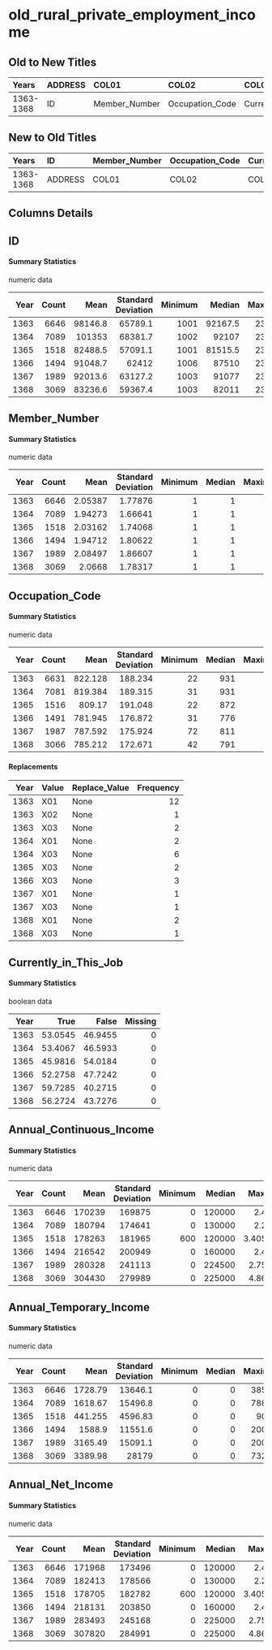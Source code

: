 # old_rural_private_employment_income

## Old to New Titles

| Years     | ADDRESS   | COL01         | COL02           | COL03                 | COL05                    | COL07                   | COL09             |
|:----------|:----------|:--------------|:----------------|:----------------------|:-------------------------|:------------------------|:------------------|
| 1363-1368 | ID        | Member_Number | Occupation_Code | Currently_in_This_Job | Annual_Continuous_Income | Annual_Temporary_Income | Annual_Net_Income |


## New to Old Titles

| Years     | ID      | Member_Number   | Occupation_Code   | Currently_in_This_Job   | Annual_Continuous_Income   | Annual_Temporary_Income   | Annual_Net_Income   |
|:----------|:--------|:----------------|:------------------|:------------------------|:---------------------------|:--------------------------|:--------------------|
| 1363-1368 | ADDRESS | COL01           | COL02             | COL03                   | COL05                      | COL07                     | COL09               |


## Columns Details

## ID

#### Summary Statistics

numeric data

|   Year |   Count |     Mean |   Standard Deviation |   Minimum |   Median |   Maximum |
|-------:|--------:|---------:|---------------------:|----------:|---------:|----------:|
|   1363 |    6646 |  98146.8 |              65789.1 |      1001 |  92167.5 |    234095 |
|   1364 |    7089 | 101353   |              68381.7 |      1002 |  92107   |    234171 |
|   1365 |    1518 |  82488.5 |              57091.1 |      1001 |  81515.5 |    234015 |
|   1366 |    1494 |  91048.7 |              62412   |      1006 |  87510   |    234042 |
|   1367 |    1989 |  92013.6 |              63127.2 |      1003 |  91077   |    234054 |
|   1368 |    3069 |  83236.6 |              59367.4 |      1003 |  82011   |    234054 |


## Member_Number

#### Summary Statistics

numeric data

|   Year |   Count |    Mean |   Standard Deviation |   Minimum |   Median |   Maximum |
|-------:|--------:|--------:|---------------------:|----------:|---------:|----------:|
|   1363 |    6646 | 2.05387 |              1.77876 |         1 |        1 |        18 |
|   1364 |    7089 | 1.94273 |              1.66641 |         1 |        1 |        16 |
|   1365 |    1518 | 2.03162 |              1.74068 |         1 |        1 |        12 |
|   1366 |    1494 | 1.94712 |              1.80622 |         1 |        1 |        18 |
|   1367 |    1989 | 2.08497 |              1.86607 |         1 |        1 |        17 |
|   1368 |    3069 | 2.0668  |              1.78317 |         1 |        1 |        24 |


## Occupation_Code

#### Summary Statistics

numeric data

|   Year |   Count |    Mean |   Standard Deviation |   Minimum |   Median |   Maximum |
|-------:|--------:|--------:|---------------------:|----------:|---------:|----------:|
|   1363 |    6631 | 822.128 |              188.234 |        22 |      931 |       999 |
|   1364 |    7081 | 819.384 |              189.315 |        31 |      931 |       999 |
|   1365 |    1516 | 809.17  |              191.048 |        22 |      872 |       999 |
|   1366 |    1491 | 781.945 |              176.872 |        31 |      776 |       999 |
|   1367 |    1987 | 787.592 |              175.924 |        72 |      811 |       999 |
|   1368 |    3066 | 785.212 |              172.671 |        42 |      791 |       999 |


#### Replacements

|   Year | Value   | Replace_Value   |   Frequency |
|-------:|:--------|:----------------|------------:|
|   1363 | X01     | None            |          12 |
|   1363 | X02     | None            |           1 |
|   1363 | X03     | None            |           2 |
|   1364 | X01     | None            |           2 |
|   1364 | X03     | None            |           6 |
|   1365 | X03     | None            |           2 |
|   1366 | X03     | None            |           3 |
|   1367 | X01     | None            |           1 |
|   1367 | X03     | None            |           1 |
|   1368 | X01     | None            |           2 |
|   1368 | X03     | None            |           1 |


## Currently_in_This_Job

#### Summary Statistics

boolean data

|   Year |    True |   False |   Missing |
|-------:|--------:|--------:|----------:|
|   1363 | 53.0545 | 46.9455 |         0 |
|   1364 | 53.4067 | 46.5933 |         0 |
|   1365 | 45.9816 | 54.0184 |         0 |
|   1366 | 52.2758 | 47.7242 |         0 |
|   1367 | 59.7285 | 40.2715 |         0 |
|   1368 | 56.2724 | 43.7276 |         0 |


## Annual_Continuous_Income

#### Summary Statistics

numeric data

|   Year |   Count |   Mean |   Standard Deviation |   Minimum |   Median |   Maximum |
|-------:|--------:|-------:|---------------------:|----------:|---------:|----------:|
|   1363 |    6646 | 170239 |               169875 |         0 |   120000 | 2.4e+06   |
|   1364 |    7089 | 180794 |               174641 |         0 |   130000 | 2.2e+06   |
|   1365 |    1518 | 178263 |               181965 |       600 |   120000 | 3.405e+06 |
|   1366 |    1494 | 216542 |               200949 |         0 |   160000 | 2.4e+06   |
|   1367 |    1989 | 280328 |               241113 |         0 |   224500 | 2.75e+06  |
|   1368 |    3069 | 304430 |               279989 |         0 |   225000 | 4.86e+06  |


## Annual_Temporary_Income

#### Summary Statistics

numeric data

|   Year |   Count |     Mean |   Standard Deviation |   Minimum |   Median |   Maximum |
|-------:|--------:|---------:|---------------------:|----------:|---------:|----------:|
|   1363 |    6646 | 1728.79  |             13646.1  |         0 |        0 |    385000 |
|   1364 |    7089 | 1618.67  |             15496.8  |         0 |        0 |    788400 |
|   1365 |    1518 |  441.255 |              4596.83 |         0 |        0 |     90000 |
|   1366 |    1494 | 1588.9   |             11551.6  |         0 |        0 |    200000 |
|   1367 |    1989 | 3165.49  |             15091.1  |         0 |        0 |    200000 |
|   1368 |    3069 | 3389.98  |             28179    |         0 |        0 |    732000 |


## Annual_Net_Income

#### Summary Statistics

numeric data

|   Year |   Count |   Mean |   Standard Deviation |   Minimum |   Median |   Maximum |
|-------:|--------:|-------:|---------------------:|----------:|---------:|----------:|
|   1363 |    6646 | 171968 |               173496 |         0 |   120000 | 2.4e+06   |
|   1364 |    7089 | 182413 |               178566 |         0 |   130000 | 2.2e+06   |
|   1365 |    1518 | 178705 |               182782 |       600 |   120000 | 3.405e+06 |
|   1366 |    1494 | 218131 |               203850 |         0 |   160000 | 2.4e+06   |
|   1367 |    1989 | 283493 |               245168 |         0 |   225000 | 2.75e+06  |
|   1368 |    3069 | 307820 |               284991 |         0 |   225000 | 4.86e+06  |


